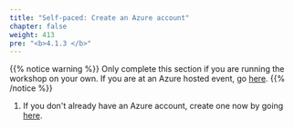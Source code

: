 ```yaml
---
title: "Self-paced: Create an Azure account"
chapter: false
weight: 413
pre: "<b>4.1.3 </b>"
---
```


{{% notice warning %}}
Only complete this section if you are running the workshop on your own. If you are at an Azure hosted event, go [here](412_azure_event_account.html).
{{% /notice %}}

1. If you don't already have an Azure account, create
one now by going [here](https://azure.microsoft.com/en-us/free/).



